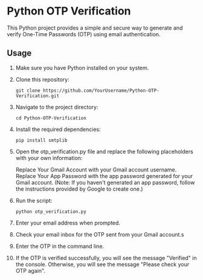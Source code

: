# Python OTP Verification

This Python project provides a simple and secure way to generate and verify One-Time Passwords (OTP) using email authentication.

## Usage

1. Make sure you have Python installed on your system.

2. Clone this repository:

   ```shell
   git clone https://github.com/YourUsername/Python-OTP-Verification.git

3. Navigate to the project directory:
    ```shell
   cd Python-OTP-Verification

4. Install the required dependencies:
    ```shell
    pip install smtplib

5. Open the otp_verification.py file and replace the following placeholders with your own information:

    Replace Your Gmail Account with your Gmail account username.
    Replace Your App Password with the app password generated for your Gmail account. (Note: If you haven't generated an app password, follow the instructions provided by Google to create one.)

6. Run the script:
    ```shell
    python otp_verification.py

7. Enter your email address when prompted.

8. Check your email inbox for the OTP sent from your Gmail account.s

9. Enter the OTP in the command line.

10. If the OTP is verified successfully, you will see the message "Verified" in the console. Otherwise, you will see the message "Please check your OTP again".
